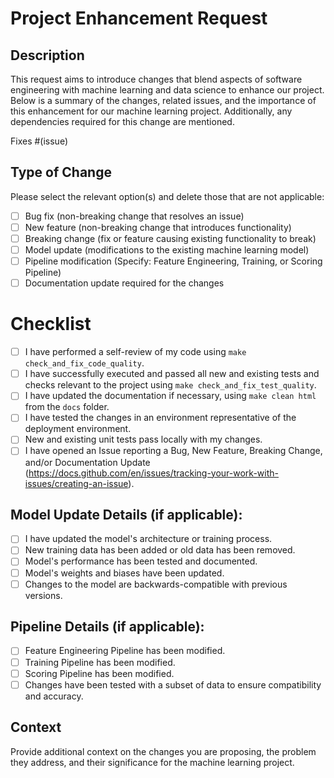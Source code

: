 # Project Enhancement Request

## Description

This request aims to introduce changes that blend aspects of software engineering with machine learning and data science to enhance our project. Below is a summary of the changes, related issues, and the importance of this enhancement for our machine learning project. Additionally, any dependencies required for this change are mentioned.

Fixes #(issue) <!-- Mention the related issue if applicable -->

## Type of Change

Please select the relevant option(s) and delete those that are not applicable:

- [ ] Bug fix (non-breaking change that resolves an issue)
- [ ] New feature (non-breaking change that introduces functionality)
- [ ] Breaking change (fix or feature causing existing functionality to break)
- [ ] Model update (modifications to the existing machine learning model)
- [ ] Pipeline modification (Specify: Feature Engineering, Training, or Scoring Pipeline)
- [ ] Documentation update required for the changes

# Checklist

- [ ] I have performed a self-review of my code using `make check_and_fix_code_quality`.
- [ ] I have successfully executed and passed all new and existing tests and checks relevant to the project using `make check_and_fix_test_quality`.
- [ ] I have updated the documentation if necessary, using `make clean html` from the `docs` folder.
- [ ] I have tested the changes in an environment representative of the deployment environment.
- [ ] New and existing unit tests pass locally with my changes.
- [ ] I have opened an Issue reporting a Bug, New Feature, Breaking Change, and/or Documentation Update (https://docs.github.com/en/issues/tracking-your-work-with-issues/creating-an-issue).

## Model Update Details (if applicable):

- [ ] I have updated the model's architecture or training process.
- [ ] New training data has been added or old data has been removed.
- [ ] Model's performance has been tested and documented.
- [ ] Model's weights and biases have been updated.
- [ ] Changes to the model are backwards-compatible with previous versions.

## Pipeline Details (if applicable):

- [ ] Feature Engineering Pipeline has been modified.
- [ ] Training Pipeline has been modified.
- [ ] Scoring Pipeline has been modified.
- [ ] Changes have been tested with a subset of data to ensure compatibility and accuracy.

## Context

Provide additional context on the changes you are proposing, the problem they address, and their significance for the machine learning project.
